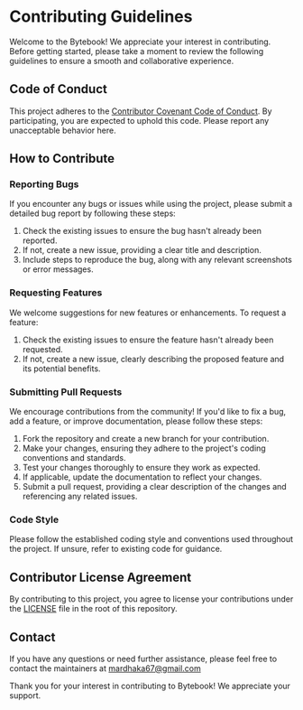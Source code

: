 # Contributing Guidelines

Welcome to the Bytebook! We appreciate your interest in contributing. Before getting started, please take a moment to review the following guidelines to ensure a smooth and collaborative experience.

## Code of Conduct

This project adheres to the [Contributor Covenant Code of Conduct](CODE_OF_CONDUCT.md). By participating, you are expected to uphold this code. Please report any unacceptable behavior <a herf='mailto:mardhaka67@gmail.com' >here</a>.

## How to Contribute

### Reporting Bugs

If you encounter any bugs or issues while using the project, please submit a detailed bug report by following these steps:

1. Check the existing issues to ensure the bug hasn't already been reported.
2. If not, create a new issue, providing a clear title and description.
3. Include steps to reproduce the bug, along with any relevant screenshots or error messages.

### Requesting Features

We welcome suggestions for new features or enhancements. To request a feature:

1. Check the existing issues to ensure the feature hasn't already been requested.
2. If not, create a new issue, clearly describing the proposed feature and its potential benefits.

### Submitting Pull Requests

We encourage contributions from the community! If you'd like to fix a bug, add a feature, or improve documentation, please follow these steps:

1. Fork the repository and create a new branch for your contribution.
2. Make your changes, ensuring they adhere to the project's coding conventions and standards.
3. Test your changes thoroughly to ensure they work as expected.
4. If applicable, update the documentation to reflect your changes.
5. Submit a pull request, providing a clear description of the changes and referencing any related issues.

### Code Style

Please follow the established coding style and conventions used throughout the project. If unsure, refer to existing code for guidance.

## Contributor License Agreement

By contributing to this project, you agree to license your contributions under the [LICENSE](LICENSE) file in the root of this repository.

## Contact

If you have any questions or need further assistance, please feel free to contact the maintainers at <a herf='mailto:mardhaka67@gmail.com'>mardhaka67@gmail.com</a> 

Thank you for your interest in contributing to Bytebook! We appreciate your support.
